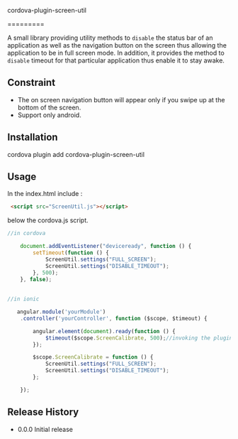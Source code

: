 cordova-plugin-screen-util

=========

A small library providing utility methods to `disable` the status bar of an application as well as the navigation button on the screen thus allowing the application to be in full screen mode. In addition, it provides the method to `disable` timeout for that particular application thus enable it to stay awake.

## Constraint
 <ul>
     <li>
         The on screen navigation button will appear only if you swipe up at the bottom of the screen.
     </li>
     <li>
         Support only android.
     </li>
 </ul>


## Installation
  cordova plugin add cordova-plugin-screen-util

## Usage
In the index.html include :
```html
 <script src="ScreenUtil.js"></script>
```
below the cordova.js script.


```javascript
//in cordova 

    document.addEventListener("deviceready", function () {
        setTimeout(function () {
            ScreenUtil.settings("FULL_SCREEN");
            ScreenUtil.settings("DISABLE_TIMEOUT");
        }, 500);
    }, false);
    
    
//in ionic

   angular.module('yourModule')
    .controller('yourController', function ($scope, $timeout) {

        angular.element(document).ready(function () {
            $timeout($scope.ScreenCalibrate, 500);//invoking the plugin in a timeout function
        });

        $scope.ScreenCalibrate = function () {
            ScreenUtil.settings("FULL_SCREEN");
            ScreenUtil.settings("DISABLE_TIMEOUT");
        };

    });

```

## Release History

* 0.0.0 Initial release
